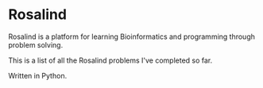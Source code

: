 # Rosalind

Rosalind is a platform for learning Bioinformatics and programming through problem solving.

This is a list of all the Rosalind problems I've completed so far.

Written in Python.

